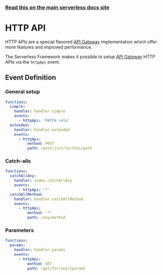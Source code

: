<!--
title: Serverless Framework - AWS Lambda Events - HTTP API
menuText: HTTP API
menuOrder: 2
description: Setting up API Gateway HTTP APIs with AWS Lambda via the Serverless Framework
layout: Doc
-->

<!-- DOCS-SITE-LINK:START automatically generated  -->

### [Read this on the main serverless docs site](https://www.serverless.com/framework/docs/providers/aws/events/http-api)

<!-- DOCS-SITE-LINK:END -->

# HTTP API

HTTP APIs are a special flavored [API Gateway](https://aws.amazon.com/api-gateway/) implementation which offer more features and improved performance.

The Serverless Framework makes it possible to setup [API Gateway](https://aws.amazon.com/api-gateway/) HTTP APIs via the `httpApi` event.

## Event Definition

### General setup

```yaml
functions:
  simple:
    handler: handler.simple
    events:
      - httpApi: 'PATCH /elo'
  extended:
    handler: handler.extended
    events:
      - httpApi:
          method: POST
          path: /post/just/to/this/path
```

### Catch-alls

```yaml
functions:
  catchAllAny:
    handler: index.catchAllAny
    events:
      - httpApi: '*'
  catchAllMethod:
    handler: handler.catchAllMethod
    events:
      - httpApi:
          method: '*'
          path: /any/method
```

### Parameters

```yaml
functions:
  params:
    handler: handler.params
    events:
      - httpApi:
          method: GET
          path: /get/for/any/{param}
```
